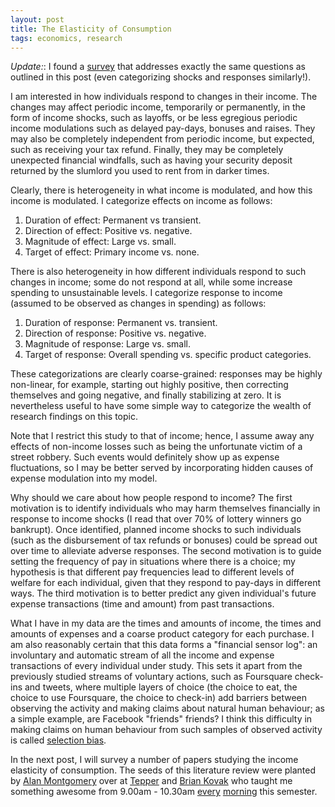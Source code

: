 ```yaml
---
layout: post
title: The Elasticity of Consumption
tags: economics, research
---
```


*Update:*: I found a [survey](http://web.stanford.edu/~pista/ann_rev.pdf)
that addresses exactly the same questions as outlined in this post (even
categorizing shocks and responses similarly!).

I am interested in how individuals respond to changes in their income. The changes may affect
periodic income, temporarily or permanently, in the form of income shocks, such as layoffs, or
be less egregious periodic income modulations such as delayed pay-days, bonuses and raises.
They may also be completely independent from periodic income, but expected, such as receiving
your tax refund. Finally, they may be completely unexpected financial windfalls, such as having
your security deposit returned by the slumlord you used to rent from in darker times.

Clearly, there is heterogeneity in what income is modulated, and how this income is modulated.
I categorize effects on income as follows:

   1. Duration of effect: Permanent vs transient.
   2. Direction of effect: Positive vs. negative.
   3. Magnitude of effect: Large vs. small.  
   4. Target of effect: Primary income vs. none.

There is also heterogeneity in how different individuals respond to such changes
in income; some do not respond at all, while some increase spending to unsustainable levels.
I categorize response to income (assumed to be observed as changes in spending) as follows:

   1. Duration of response: Permanent vs. transient.
   2. Direction of response: Positive vs. negative. 
   3. Magnitude of response: Large vs. small.
   4. Target of response: Overall spending vs. specific product categories. 

These categorizations are clearly coarse-grained: responses may be highly non-linear,
for example, starting out highly positive, then correcting themselves and going negative,
and finally stabilizing at zero. It is nevertheless useful to have some simple way to
categorize the wealth of research findings on this topic.

Note that I restrict this study to that of income; hence, I assume away any effects of
non-income losses such as being the unfortunate victim of a street robbery. Such events would
definitely show up as expense fluctuations, so I may be better served by incorporating
hidden causes of expense modulation into my model.

Why should we care about how people respond to income? The first motivation is to identify
individuals who may harm themselves financially in response to income shocks (I read that
over 70% of lottery winners go bankrupt). Once identified, planned income shocks to such
individuals (such as the disbursement of tax refunds or bonuses) could be spread out over
time to alleviate adverse responses. The second motivation is to guide setting the frequency
of pay in situations where there is a choice; my hypothesis is that different pay frequencies
lead to different levels of welfare for each individual, given that they respond to pay-days
in different ways. The third motivation is to better predict any given individual's
future expense transactions (time and amount) from past transactions.

What I have in my data are the times and amounts of income, the times and amounts of expenses
and a coarse product category for each purchase. I am also reasonably certain that this data
forms a "financial sensor log": an involuntary and automatic stream of all the income and
expense transactions of every individual under study. This sets it apart from the previously
studied streams of voluntary actions, such as Foursquare check-ins and tweets, where multiple
layers of choice (the choice to eat, the choice to use Foursquare, the choice to check-in)
add barriers between observing the activity and making claims about natural human behaviour; as
a simple example, are Facebook "friends" friends? I think this difficulty in making claims on
human behaviour from such samples of observed activity is called [selection bias][1].

In the next post, I will survey a number of papers studying the income elasticity of consumption.
The seeds of this literature review were planted by [Alan Montgomery][2] over at [Tepper][3] and
[Brian Kovak][4] who taught me something awesome from 9.00am - 10.30am [every][5] [morning][6] this
semester.

[1]: https://en.wikipedia.org/wiki/Selection_bias
[2]: http://www.andrew.cmu.edu/user/alm3/
[3]: http://tepper.cmu.edu/
[4]: https://www.andrew.cmu.edu/user/bkovak/
[5]: http://www.heinz.cmu.edu/academic-resources/course-results/course-details/index.aspx?cid=587
[6]: http://www.heinz.cmu.edu/academic-resources/course-results/course-details/index.aspx?cid=167
